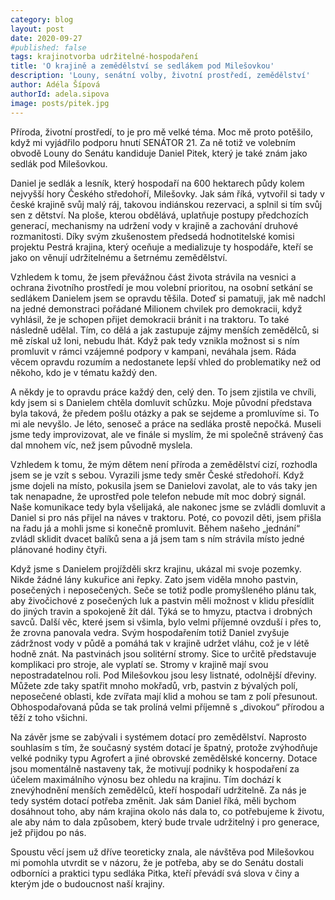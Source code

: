 ```yaml
---
category: blog
layout: post
date: 2020-09-27
#published: false
tags: krajinotvorba udržitelné-hospodaření
title: 'O krajině a zemědělství se sedlákem pod Milešovkou'
description: 'Louny, senátní volby, životní prostředí, zemědělství' 
author: Adéla Šípová
authorId: adela.sipova
image: posts/pitek.jpg
---
```


Příroda, životní prostředí, to je pro mě velké téma. Moc mě proto potěšilo, když mi vyjádřilo podporu hnutí SENÁTOR 21. Za ně totiž ve volebním obvodě Louny do Senátu kandiduje Daniel Pitek, který je také znám jako sedlák pod Milešovkou. 

Daniel je sedlák a lesník, který hospodaří na 600 hektarech půdy kolem nejvyšší hory Českého středohoří, Milešovky. Jak sám říká, vytvořil si tady v české krajině svůj malý ráj, takovou indiánskou rezervaci, a splnil si tím svůj sen z dětství. Na ploše, kterou obdělává, uplatňuje postupy předchozích generací, mechanismy na udržení vody v krajině a zachování druhové rozmanitosti. Díky svým zkušenostem předsedá hodnotitelské komisi projektu Pestrá krajina, který oceňuje a medializuje ty hospodáře, kteří se jako on věnují udržitelnému a šetrnému zemědělství. 

Vzhledem k tomu, že jsem převážnou část života strávila na vesnici a ochrana životního prostředí je mou volební prioritou, na osobní setkání se sedlákem Danielem jsem se opravdu těšila. Doteď si pamatuji, jak mě nadchl na jedné demonstraci pořádané Milionem chvilek pro demokracii, když vyhlásil, že je schopen přijet demokracii bránit i na traktoru. To také následně udělal. Tím, co dělá a jak zastupuje zájmy menších zemědělců, si mě získal už loni, nebudu lhát. Když pak tedy vznikla možnost si s ním promluvit v rámci vzájemné podpory v kampani, neváhala jsem. Ráda věcem opravdu rozumím a nedostanete lepší vhled do problematiky než od někoho, kdo je v tématu každý den.

A někdy je to opravdu práce každý den, celý den. To jsem zjistila ve chvíli, kdy jsem si s Danielem chtěla domluvit schůzku. Moje původní představa byla taková, že předem pošlu otázky a pak se sejdeme a promluvíme si. To mi ale nevyšlo. Je léto, senoseč a práce na sedláka prostě nepočká. Museli jsme tedy improvizovat, ale ve finále si myslím, že mi společně strávený čas dal mnohem víc, než jsem původně myslela.  

Vzhledem k tomu, že mým dětem není příroda a zemědělství cizí, rozhodla jsem se je vzít s sebou. Vyrazili jsme tedy směr České středohoří. Když jsme dojeli na místo, pokusila jsem se Danielovi zavolat, ale to vás taky jen tak nenapadne, že uprostřed pole telefon nebude mít moc dobrý signál. Naše komunikace tedy byla všelijaká, ale nakonec jsme se zvládli domluvit a Daniel si pro nás přijel na náves v traktoru. Poté, co povozil děti, jsem přišla na řadu já a mohli jsme si konečně promluvit. Během našeho „jednání“ zvládl sklidit dvacet balíků sena a já jsem tam s ním strávila místo jedné plánované hodiny čtyři. 

Když jsme s Danielem projížděli skrz krajinu, ukázal mi svoje pozemky. Nikde žádné lány kukuřice ani řepky.  Zato jsem viděla mnoho pastvin, posečených i neposečených. Seče se totiž podle promyšleného plánu tak, aby živočichové z posečených luk a pastvin měli možnost v klidu přesídlit do jiných travin a spokojeně žít dál. Týká se to hmyzu, ptactva i drobných savců. Další věc, které jsem si všimla, bylo velmi příjemné ovzduší i přes to, že zrovna panovala vedra. Svým hospodařením totiž Daniel zvyšuje zádržnost vody v půdě a pomáhá tak v krajině udržet vláhu, což je v létě hodně znát. Na pastvinách jsou solitérní stromy. Sice to určitě představuje komplikaci pro stroje, ale vyplatí se. Stromy v krajině mají svou nepostradatelnou roli. Pod Milešovkou jsou lesy listnaté, odolnější dřeviny. Můžete zde taky spatřit mnoho mokřadů, vrb, pastvin z bývalých polí, neposečené oblasti, kde zvířata mají klid a mohou se tam z polí přesunout. Obhospodařovaná půda se tak prolíná velmi příjemně s „divokou“ přírodou a těží z toho všichni. 

Na závěr jsme se zabývali i systémem dotací pro zemědělství. Naprosto souhlasím s tím, že současný systém dotací je špatný, protože zvýhodňuje velké podniky typu Agrofert a jiné obrovské zemědělské koncerny. Dotace jsou momentálně nastaveny tak, že motivují podniky k hospodaření za účelem maximálního výnosu bez ohledu na krajinu. Tím dochází k znevýhodnění menších zemědělců, kteří hospodaří udržitelně. Za nás je tedy systém dotací potřeba změnit. Jak sám Daniel říká, měli bychom dosáhnout toho, aby nám krajina okolo nás dala to, co potřebujeme k životu, ale aby nám to dala způsobem, který bude trvale udržitelný i pro generace, jež přijdou po nás.

Spoustu věcí jsem už dříve teoreticky znala, ale návštěva pod Milešovkou mi pomohla utvrdit se v názoru, že je potřeba, aby se do Senátu dostali odborníci a praktici typu sedláka Pitka, kteří převádí svá slova v činy a kterým jde o budoucnost naší krajiny.
